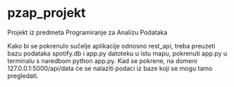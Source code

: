 # pzap_projekt
Projekt iz predmeta Programiranje za Analizu Podataka

Kako bi se pokrenulo sučelje aplikacije odnosno rest_api, treba preuzeti bazu podataka spotify.db i app.py datoteku u istu mapu, pokrenuti app.py u terminalu s naredbom python app.py. Kad se pokrene, na domeni 127.0.0.1:5000/api/data će se nalaziti podaci iz baze koji se mogu tamo pregledati.
